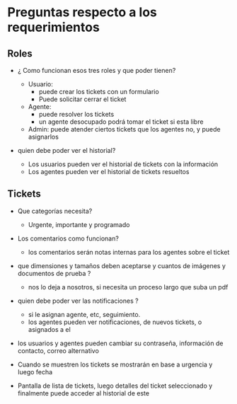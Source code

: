# Preguntas respecto a los requerimientos

## Roles

- ¿ Como funcionan esos tres roles y que poder tienen?
  - Usuario:
    - puede crear los tickets con un formulario
    - Puede solicitar cerrar el ticket
  - Agente:
    - puede resolver los tickets
    - un agente desocupado podrá tomar el ticket si esta libre
  - Admin: puede atender ciertos tickets que los agentes no, y puede asignarlos

- quien debe poder ver el historial?
  - Los usuarios pueden ver el historial de tickets con la información
  - Los agentes pueden ver el historial de tickets resueltos

## Tickets

- Que categorías necesita?
  - Urgente, importante y programado
- Los comentarios como funcionan?
  - los comentarios serán notas internas para los agentes sobre el ticket
- que dimensiones y tamaños deben aceptarse y cuantos de imágenes y documentos de prueba ?
  - nos lo deja a nosotros, si necesita un proceso largo que suba un pdf
- quien debe poder ver las notificaciones ?
  - si le asignan agente, etc, seguimiento.
  - los agentes pueden ver notificaciones, de nuevos tickets, o asignados a el

- los usuarios y agentes pueden cambiar su contraseña, información de contacto,
  correo alternativo
- Cuando se muestren los tickets se mostrarán en base a urgencia y luego fecha
- Pantalla de lista de tickets, luego detalles del ticket seleccionado y
  finalmente puede acceder al historial de este
